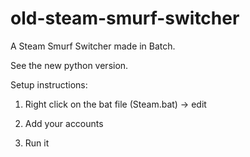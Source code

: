 # old-steam-smurf-switcher
A Steam Smurf Switcher made in Batch.

See the new python version.

Setup instructions:

1. Right click on the bat file (Steam.bat) -> edit

2. Add your accounts

3. Run it
